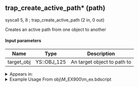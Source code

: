 ## trap_create_active_path* (path)

syscall 5, 8 ; trap_create_active_path (2 in, 0 out)

Creates an active path from one object to another

#### Input parameters
| Name | Type | Description
|------|------|------------
| target_obj   | YS::OBJ_125   | An target object to path to




<details>
	<summary>Appears in:</summary>
| filename | Entity (obj)
|----------|-------------
| obj\M_EX900\m_ex.bdscript       | ((M) Assassin)          

</details>

<details>
	<summary>Example Usage From obj\M_EX900\m_ex.bdscript</summary>
L5933:
 popToSp 4
 popToSp 8
 popToSp 12
 popToSp 0
 pushFromFSp 0
 pushFromFSp 12
 syscall 5, 8 ; trap_create_active_path (2 in, 0 out)
 pushFromPSp 32
 pushImm 12
 add 
 pushImmf 0
 memcpy 0
 pushFromFSp 0
 pushImmf 10
 syscall 5, 3 ; trap_get_path_dir (2 in, 1 out)
 memcpyToSp 16, 80
 pushFromPSp 80
 memcpyToSp 16, 32
 pushFromFSp 12
 syscall 1, 147 ; trap_obj_pos (1 in, 1 out)
 memcpyToSp 16, 80
 pushFromPSp 80
 pushFromFSp 0
 syscall 1, 147 ; trap_obj_pos (1 in, 1 out)
 memcpyToSp 16, 96
 pushFromPSp 96
 syscall 0, 5 ; trap_vector_sub (2 in, 1 out)
 memcpyToSp 16, 112
 pushFromPSp 112
 memcpyToSp 16, 48
 pushFromPSp 48
 syscall 0, 6 ; trap_vector_len (1 in, 1 out)
 popToSp 64
 pushImm 1
 popToSp 16
 pushFromPSp 32
 fetchValue 12
 pushImmf 0
 subf 
 supzf 
 jz L6245
 pushFromFSp 0
 pushFromPSp 32
 pushFromFSp 8
 fetchValue 8
 syscall 1, 80 ; trap_obj_turn_dir (3 in, 1 out)
 drop 
 pushFromPSp 32
 pushImm 12
 add 
 pushImmf 100
 memcpy 0
 pushFromFSp 0
 pushFromPSp 32
 pushFromFSp 8
 fetchValue 0
 pushFromFSp 8
 fetchValue 4
 syscall 1, 119 ; trap_obj_check_step (4 in, 1 out)
 popToSp 20
 pushFromFSp 20
 dup 
 pushImm 1
 sub 
 jz L6077
 dup 
 pushImm 2
 sub 
 jz L6077
 jmp L6198
</details>

